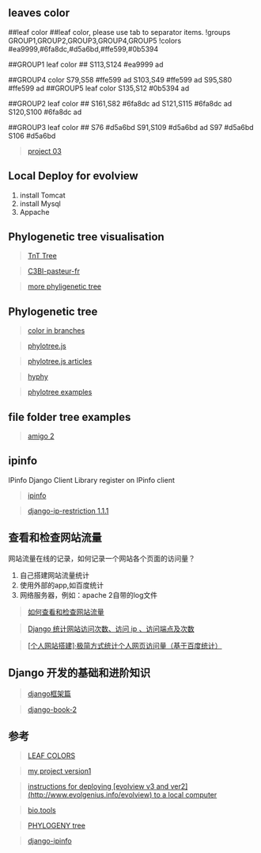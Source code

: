 ## leaves color
##leaf color
##leaf color, please use tab to separator items.
!groups	GROUP1,GROUP2,GROUP3,GROUP4,GROUP5
!colors	#ea9999,#6fa8dc,#d5a6bd,#ffe599,#0b5394

##GROUP1 leaf color ##
S113,S124   #ea9999 ad

##GROUP4 color
S79,S58   #ffe599   ad
S103,S49 #ffe599    ad
S95,S80 #ffe599 ad
##GROUP5 leaf color
S135,S12    #0b5394  ad


##GROUP2 leaf color ##
S161,S82    #6fa8dc ad
S121,S115   #6fa8dc ad
S120,S100   #6fa8dc ad

##GROUP3 leaf color ##
S76 #d5a6bd
S91,S109    #d5a6bd ad
S97	#d5a6bd
S106    #d5a6bd

>[project 03](https://www.evolgenius.info/evolview-v3/#mytrees/teatree/teatree11_03)
## Local Deploy for evolview
1. install Tomcat
2. install Mysql
3. Appache

## Phylogenetic tree visualisation

>[TnT Tree](http://tntvis.github.io/tnt.tree/examples/index.html)

>[C3BI-pasteur-fr](https://github.com/C3BI-pasteur-fr/ngphylogeny-django)

>[more phyligenetic tree](http://www.phyloxml.org/)

## Phylogenetic tree
>[color in branches](https://bl.ocks.org/spond/dbc459acfaa6f134c67d)

>[phylotree.js](https://github.com/veg/phylotree.js)

>[phylotree.js articles](https://bmcbioinformatics.biomedcentral.com/articles/10.1186/s12859-018-2283-2)

>[hyphy](http://hyphy.org/)

>[phylotree examples ](https://bl.ocks.org/spond)

## file folder tree examples
>[amigo 2](http://amigo.geneontology.org/amigo/dd_browse)


## ipinfo
IPinfo Django Client Library
register on IPinfo client

>[ipinfo](https://github.com/ipinfo/django#local-development-and-testing)

>[django-ip-restriction 1.1.1](https://pypi.org/project/django-ip-restriction/)


## 查看和检查网站流量 
网站流量在线的记录，如何记录一个网站各个页面的访问量？

1. 自己搭建网站流量统计
2. 使用外部的app,如百度统计
3. 网络服务器，例如：apache 2自带的log文件
>[如何查看和检查网站流量](https://zhuanlan.zhihu.com/p/380752061)

>[Django 统计网站访问次数、访问 ip 、访问端点及次数](https://blog.csdn.net/Fweiren/article/details/84776962)

>[[个人网站搭建]·极简方式统计个人网页访问量（基于百度统计）](https://www.cnblogs.com/xiaosongshine/p/10618638.html)

## Django 开发的基础和进阶知识
>[django框架篇 ](https://zhuanlan.zhihu.com/p/484957572)

>[django-book-2 ](https://wizardforcel.gitbooks.io/django-book-20-zh-cn/content/16.html)

## 参考
>[LEAF COLORS](https://www.evolgenius.info/evolview-v3/helpsite/dat6.html)

>[my project version1](https://www.evolgenius.info/evolview-v3/#shared/teatree11_03_SdJOddiAUB/teatree%20:%20teatree11_03)

>[instructions for deploying [evolview v3 and ver2] (http://www.evolgenius.info/evolview) to a local computer](https://balaram26.github.io/evolview.github.io/locdeploy/)

>[bio.tools ](https://www.bio.tools/phylocloud)

>[PHYLOGENY tree](https://molbiol-tools.ca/Phylogeny.htm)

>[django-ipinfo](https://github.com/ipinfo/django)